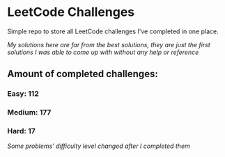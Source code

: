 
# LeetCode Challenges

Simple repo to store all LeetCode challenges I've completed in one place.

<i>My solutions here are far from the best solutions, they are just the first solutions I was able to come up with without any help or reference</i>

## Amount of completed challenges:

### Easy: 112

### Medium: 177

### Hard: 17

<i>Some problems' difficulty level changed after I completed them</i>

